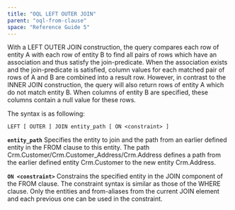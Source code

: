 ```yaml
---
title: "OQL LEFT OUTER JOIN"
parent: "oql-from-clause"
space: "Reference Guide 5"
---
```



With a LEFT OUTER JOIN construction, the query compares each row of entity A with each row of entity B to find all pairs of rows which have an association and thus satisfy the join-predicate. When the association exists and the join-predicate is satisfied, column values for each matched pair of rows of A and B are combined into a result row.
However, in contrast to the INNER JOIN construction, the query will also return rows of entity A which do not match entity B. When columns of entity B are specified, these columns contain a null value for these rows.

The syntax is as following:

```
LEFT [ OUTER ] JOIN entity_path [ ON <constraint> ]

```

**`entity_path`**
Specifies the entity to join and the path from an earlier defined entity in the FROM clause to this entity.
The path Crm.Customer/Crm.Customer_Address/Crm.Address defines a path from the earlier defined entity Crm.Customer to the new entity Crm.Address.

**`ON <constraint>`**
Constrains the specified entity in the JOIN component of the FROM clause. The constraint syntax is similar as those of the WHERE clause. Only the entities and from-aliases from the current JOIN element and each previous one can be used in the constraint.
